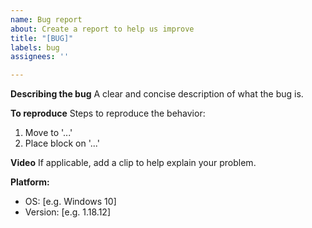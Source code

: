 ```yaml
---
name: Bug report
about: Create a report to help us improve
title: "[BUG]"
labels: bug
assignees: ''

---
```


**Describing the bug**
A clear and concise description of what the bug is.

**To reproduce**
Steps to reproduce the behavior:
1. Move to '...'
2. Place block on '...'

**Video**
If applicable, add a clip to help explain your problem.

**Platform:**
 - OS: [e.g. Windows 10]
-  Version: [e.g. 1.18.12]
